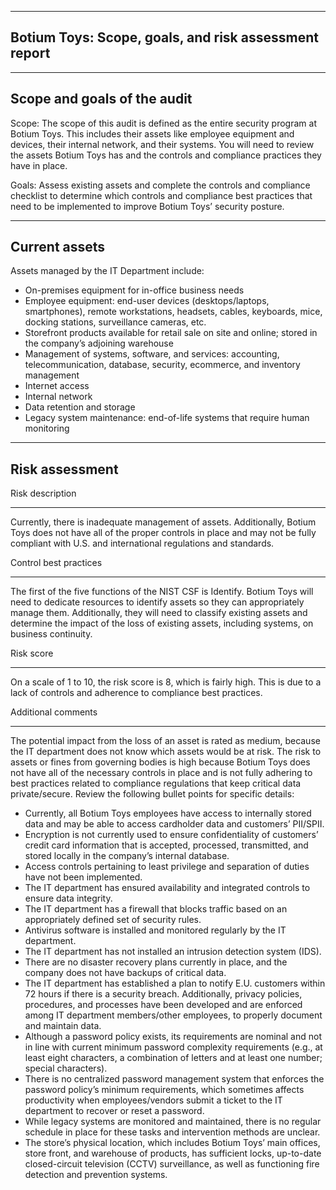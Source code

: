 --------------------------------------------------------------------------------------------------------------------------
**Botium Toys: Scope, goals, and risk assessment report**
--------------------------------------------------------------------------------------------------------------------------

--------------------------------------------------------------------------------------------------------------------------
Scope and goals of the audit
--------------------------------------------------------------------------------------------------------------------------

Scope: The scope of this audit is defined as the entire security program at Botium Toys. This includes their assets like employee equipment and devices, their internal network, and their systems. You will need to review the assets Botium Toys has and the controls and compliance practices they have in place.

Goals: Assess existing assets and complete the controls and compliance checklist to determine which controls and compliance best practices that need to be implemented to  improve Botium Toys’ security posture.

--------------------------------------------------------------------------------------------------------------------------
Current assets
--------------------------------------------------------------------------------------------------------------------------

Assets managed by the IT Department include: 
- On-premises equipment for in-office business needs  
- Employee equipment: end-user devices (desktops/laptops, smartphones), remote workstations, headsets, cables, keyboards,   mice, docking stations, surveillance cameras, etc.
- Storefront products available for retail sale on site and online; stored in the company’s adjoining warehouse
- Management of systems, software, and services: accounting, telecommunication, database, security, ecommerce, and          inventory management
- Internet access
- Internal network
- Data retention and storage
- Legacy system maintenance: end-of-life systems that require human monitoring 

--------------------------------------------------------------------------------------------------------------------------
Risk assessment
--------------------------------------------------------------------------------------------------------------------------
Risk description
________________
Currently, there is inadequate management of assets. Additionally, Botium Toys does not have all of the proper controls   in place and may not be fully compliant with U.S. and international regulations and standards. 

Control best practices
______________________
The first of the five functions of the NIST CSF is Identify. Botium Toys will need to dedicate resources to identify     assets so they can appropriately manage them. Additionally, they will need to classify existing assets and determine the  impact of the loss of existing assets, including systems, on business continuity.

Risk score
__________
On a scale of 1 to 10, the risk score is 8, which is fairly high. This is due to a lack of controls and adherence to compliance best practices.

Additional comments
___________________
The potential impact from the loss of an asset is rated as medium, because the IT department does not know which assets would be at risk. The risk to assets or fines from governing bodies is high because Botium Toys does not have all of the necessary controls in place and is not fully adhering to best practices related to compliance regulations that keep critical data private/secure. Review the following bullet points for specific details:

- Currently, all Botium Toys employees have access to internally stored data and may be able to access cardholder data      and customers’ PII/SPII.
- Encryption is not currently used to ensure confidentiality of customers’ credit card information that is accepted,        processed, transmitted, and stored locally in the company’s internal database. 
- Access controls pertaining to least privilege and separation of duties have not been implemented.
- The IT department has ensured availability and integrated controls to ensure data integrity.
- The IT department has a firewall that blocks traffic based on an appropriately defined set of security rules.
- Antivirus software is installed and monitored regularly by the IT department. 
- The IT department has not installed an intrusion detection system (IDS).
- There are no disaster recovery plans currently in place, and the company does not have backups of critical data. 
- The IT department has established a plan to notify E.U. customers within 72 hours if there is a security breach.          Additionally, privacy policies, procedures, and processes have been developed and are enforced among IT department        members/other employees, to properly document and maintain data.
- Although a password policy exists, its requirements are nominal and not in line with current minimum password             complexity requirements (e.g., at least eight characters, a combination of letters and at least one number; special      characters). 
- There is no centralized password management system that enforces the password policy’s minimum requirements, which        sometimes affects productivity when employees/vendors submit a ticket to the IT department to recover or reset a          password.
- While legacy systems are monitored and maintained, there is no regular schedule in place for these tasks and              intervention methods are unclear.
- The store’s physical location, which includes Botium Toys’ main offices, store front, and warehouse of products, has      sufficient locks, up-to-date closed-circuit television (CCTV) surveillance, as well as functioning fire detection and     prevention systems.
